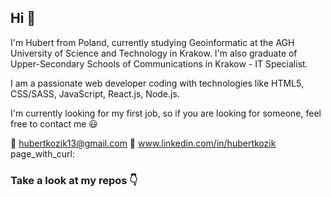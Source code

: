 ## Hi :wave:
I'm Hubert from Poland, currently studying Geoinformatic at the AGH University of Science and Technology in Krakow. I'm also graduate of Upper-Secondary Schools of Communications in Krakow - IT Specialist. 

I am a passionate web developer coding with technologies like HTML5, CSS/SASS, JavaScript, React.js, Node.js.

I'm currently looking for my first job, so if you are looking for someone, feel free to contact me 😃

:email: hubertkozik13@gmail.com
:briefcase: www.linkedin.com/in/hubertkozik
page_with_curl: 

### Take a look at my repos :point_down:

<!--
**hubertkozik/hubertkozik** is a ✨ _special_ ✨ repository because its `README.md` (this file) appears on your GitHub profile.

Here are some ideas to get you started:

- 🔭 I’m currently working on ...
- 🌱 I’m currently learning ...
- 👯 I’m looking to collaborate on ...
- 🤔 I’m looking for help with ...
- 💬 Ask me about ...
- 📫 How to reach me: ...
- 😄 Pronouns: ...
- ⚡ Fun fact: ...
-->
